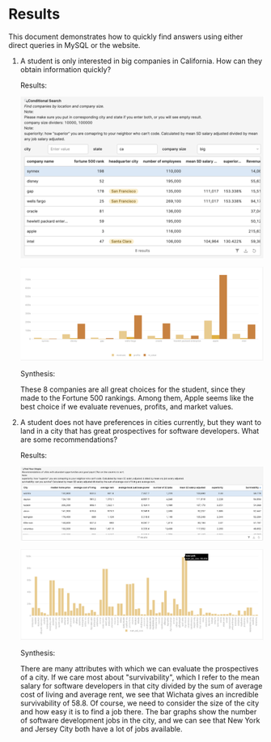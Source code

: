 # Results

This document demonstrates how to quickly find answers using either direct queries in MySQL or the website.

1. A student is only interested in big companies in California. How can they obtain information quickly?

    Results:

    ![img](../img/ca_big.png)

    ![img](../img/ca_big_bar.png)

    Synthesis:

    These 8 companies are all great choices for the student, since they made to the Fortune 500 rankings. Among them, Apple seems like the best choice if we evaluate revenues, profits, and market values.

2. A student does not have preferences in cities currently, but they want to land in a city that has great prospectives for software developers. What are some recommendations?

    Results:

    ![img](../img/utopia.png)

    ![img](../img/num_sd_jobs.png)

    Synthesis:

    There are many attributes with which we can evaluate the prospectives of a city. If we care most about "survivability", which I refer to the mean salary for software developers in that city divided by the sum of average cost of living and average rent, we see that Wichata gives an incredible survivability of 58.8. Of course, we need to consider the size of the city and how easy it is to find a job there. The bar graphs show the number of software development jobs in the city, and we can see that New York and Jersey City both have a lot of jobs available.